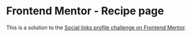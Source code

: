 # Frontend Mentor - Recipe page

This is a solution to the [Social links profile challenge on Frontend Mentor](https://www.frontendmentor.io/challenges/social-links-profile-UG32l9m6dQ).